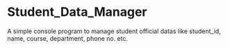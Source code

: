 # Student_Data_Manager
A simple console program to manage student official datas like student_id, name, course, department, phone no. etc.
